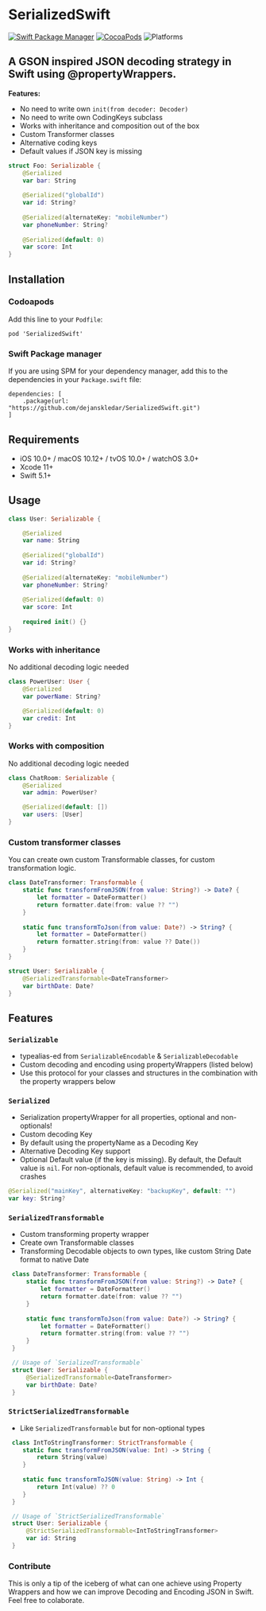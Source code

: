 # SerializedSwift

[![Swift Package Manager](https://img.shields.io/badge/swift%20package%20manager-compatible-brightgreen.svg)](https://github.com/apple/swift-package-manager)
[![CocoaPods](https://img.shields.io/cocoapods/v/SerializedSwift.svg)](https://github.com/dejanskledar/SerializedSwift)
![Platforms](https://img.shields.io/static/v1?label=Platforms&message=iOS%20|%20macOS%20|%20tvOS%20|%20watchOS%20|%20Linux&color=brightgreen)

## A GSON inspired JSON decoding strategy in Swift using @propertyWrappers.

**Features:**
- No need to write own `init(from decoder: Decoder)`
- No need to write own CodingKeys subclass
- Works with inheritance and composition out of the box
- Custom Transformer classes
- Alternative coding keys
- Default values if JSON key is missing

```swift
struct Foo: Serializable {
    @Serialized
    var bar: String
    
    @Serialized("globalId")
    var id: String?
    
    @Serialized(alternateKey: "mobileNumber")
    var phoneNumber: String?
    
    @Serialized(default: 0)
    var score: Int
}
```

## Installation

### Codoapods
Add this line to your `Podfile`:
```
pod 'SerializedSwift'
```

### Swift Package manager
If you are using SPM for your dependency manager, add this to the dependencies in your `Package.swift` file:
```
dependencies: [
    .package(url: "https://github.com/dejanskledar/SerializedSwift.git")
]
````

## Requirements

- iOS 10.0+ / macOS 10.12+ / tvOS 10.0+ / watchOS 3.0+
- Xcode 11+
- Swift 5.1+

## Usage
```swift
class User: Serializable {

    @Serialized
    var name: String
    
    @Serialized("globalId")
    var id: String?
    
    @Serialized(alternateKey: "mobileNumber")
    var phoneNumber: String?
    
    @Serialized(default: 0)
    var score: Int
    
    required init() {}
}
```

### Works with inheritance
No additional decoding logic needed
```swift
class PowerUser: User {
    @Serialized
    var powerName: String?

    @Serialized(default: 0)
    var credit: Int
}
```

### Works with composition
No additional decoding logic needed
```swift
class ChatRoom: Serializable {
    @Serialized
    var admin: PowerUser?

    @Serialized(default: [])
    var users: [User]
}
```

### Custom transformer classes
You can create own custom Transformable classes, for custom transformation logic.
```swift
class DateTransformer: Transformable {
    static func transformFromJSON(from value: String?) -> Date? {
        let formatter = DateFormatter()
        return formatter.date(from: value ?? "")
    }
    
    static func transformToJson(from value: Date?) -> String? {
        let formatter = DateFormatter()
        return formatter.string(from: value ?? Date())
    }
}

struct User: Serializable {
    @SerializedTransformable<DateTransformer>
    var birthDate: Date?
}
```

## Features
###  `Serializable`
   - typealias-ed from `SerializableEncodable` & `SerializableDecodable`
   - Custom decoding and encoding using propertyWrappers (listed below)
   - Use this protocol for your classes and structures in the combination with the property wrappers below
   
### `Serialized`
- Serialization propertyWrapper for all properties, optional and non-optionals!
- Custom decoding Key
- By default using the propertyName as a Decoding Key
- Alternative Decoding Key support
- Optional Default value (if the key is missing). By default, the Default value is `nil`. For non-optionals, default value is recommended, to avoid crashes

```swift
@Serialized("mainKey", alternativeKey: "backupKey", default: "")
var key: String?
```

### `SerializedTransformable`
- Custom transforming property wrapper
- Create own Transformable classes
- Transforming Decodable objects to own types, like custom String Date format to native Date

```swift
 class DateTransformer: Transformable {
     static func transformFromJSON(from value: String?) -> Date? {
         let formatter = DateFormatter()
         return formatter.date(from: value ?? "")
     }
     
     static func transformToJson(from value: Date?) -> String? {
         let formatter = DateFormatter()
         return formatter.string(from: value ?? "")
     }
 }

 // Usage of `SerializedTransformable`
 struct User: Serializable {
     @SerializedTransformable<DateTransformer>
     var birthDate: Date?
 } 
```

### `StrictSerializedTransformable`
- Like `SerializedTransformable` but for non-optional types

```swift
 class IntToStringTransformer: StrictTransformable {
    static func transformFromJSON(value: Int) -> String {
        return String(value)
    }
    
    static func transformToJSON(value: String) -> Int {
        return Int(value) ?? 0
    }
 }

 // Usage of `StrictSerializedTransformable`
 struct User: Serializable {
     @StrictSerializedTransformable<IntToStringTransformer>
     var id: String
 } 
```

### Contribute

This is only a tip of the iceberg of what can one achieve using Property Wrappers and how we can improve Decoding and Encoding JSON in Swift. Feel free to colaborate. 
